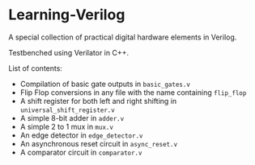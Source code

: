 # Learning-Verilog

A special collection of practical digital hardware elements in Verilog.

Testbenched using Verilator in C++.

List of contents:
- Compilation of basic gate outputs in `basic_gates.v`
- Flip Flop conversions in any file with the name containing `flip_flop`
- A shift register for both left and right shifting in `universal_shift_register.v`
- A simple 8-bit adder in `adder.v`
- A simple 2 to 1 mux in `mux.v`
- An edge detector in `edge_detector.v`
- An asynchronous reset circuit in `async_reset.v`
- A comparator circuit in `comparator.v`